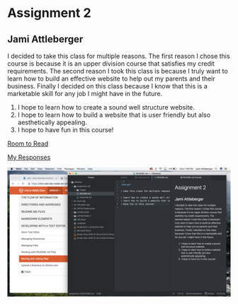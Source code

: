 # Assignment 2
## Jami Attleberger

I decided to take this class for multiple reasons.  The first reason I chose this course is because it is an upper division course that satisfies my credit requirements.  The second reason I took this class is because I truly want to learn how to build an effective website to help out my parents and their business. Finally I decided on this class because I know that this is a marketable skill for any job I might have in the future.

1. I hope to learn how to create a sound well structure website.
2. I hope to learn how to build a website that is user friendly but also aesthetically appealing.
3. I hope to have fun in this course!

[Room to Read](https://www.roomtoread.org/)

[My Responses](./responses.txt)

  ![Assignment 2 Screenshot](./images/screenshot.png)
